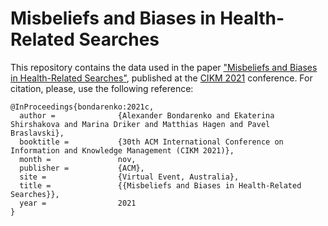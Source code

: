 # Misbeliefs and Biases in Health-Related Searches
This repository contains the data used in the paper ["Misbeliefs and Biases in Health-Related Searches"](https://webis.de/publications.html?q=bondarenko_2021c), published at the [CIKM 2021](https://www.cikm2021.org/) conference. For citation, please, use the following reference:

```
@InProceedings{bondarenko:2021c,
  author =              {Alexander Bondarenko and Ekaterina Shirshakova and Marina Driker and Matthias Hagen and Pavel Braslavski},
  booktitle =           {30th ACM International Conference on Information and Knowledge Management (CIKM 2021)},
  month =               nov,
  publisher =           {ACM},
  site =                {Virtual Event, Australia},
  title =               {{Misbeliefs and Biases in Health-Related Searches}},
  year =                2021
}
```
